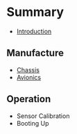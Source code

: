 # Summary

* [Introduction](README.md)

## Manufacture

* [Chassis](chassis.md)
* [Avionics](avionics.md)

## Operation

* Sensor Calibration
* Booting Up

